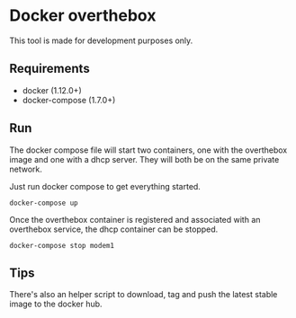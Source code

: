 # Docker overthebox

This tool is made for development purposes only.


## Requirements

* docker (1.12.0+)
* docker-compose (1.7.0+)

## Run

The docker compose file will start two containers, one with the overthebox image and one with a dhcp server. They will both be on the same private network.

Just run docker compose to get everything started.

```
docker-compose up
```

Once the overthebox container is registered and associated with an overthebox service, the dhcp container can be stopped.

```
docker-compose stop modem1
```

## Tips

There's also an helper script to download, tag and push the latest stable image to the docker hub.
